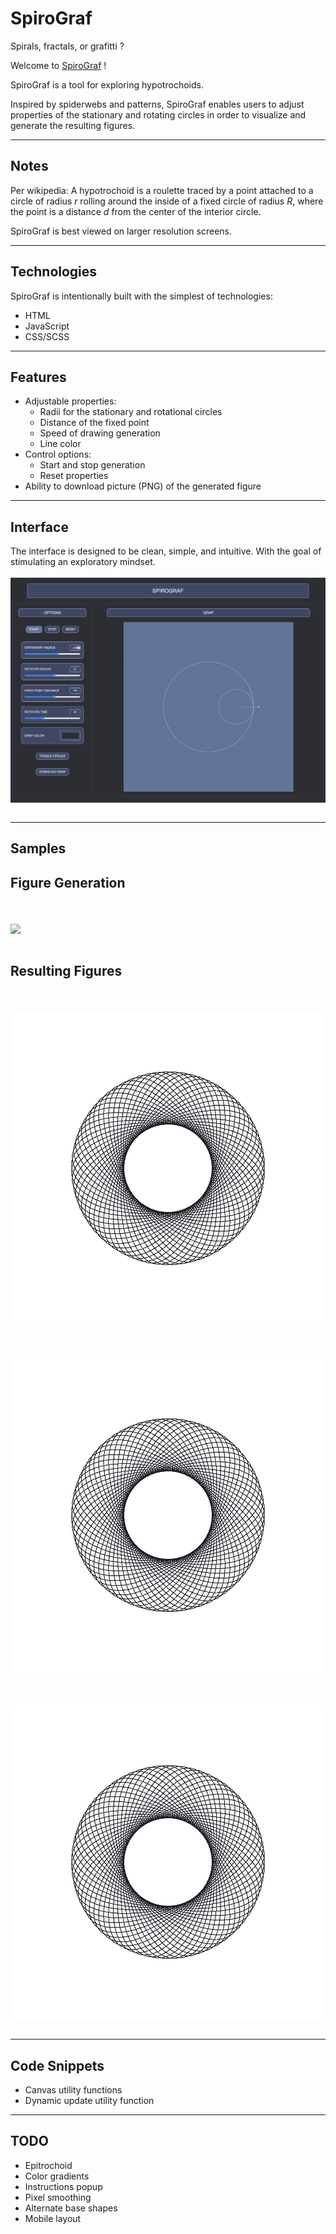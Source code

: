 # SpiroGraf

Spirals, fractals, or grafitti ?

Welcome to [SpiroGraf](https://jdalal.dev/spirograf/spirograf.html "SpiroGraf Live Demo") !

SpiroGraf is a tool for exploring hypotrochoids.

Inspired by spiderwebs and patterns, SpiroGraf enables users to adjust properties of the stationary and rotating circles in order to visualize and generate the resulting figures.

***

## Notes

Per wikipedia: A hypotrochoid is a roulette traced by a point attached to a circle of radius *r* rolling around the inside of a fixed circle of radius *R*, where the point is a distance *d* from the center of the interior circle.

SpiroGraf is best viewed on larger resolution screens.
***

## Technologies

SpiroGraf is intentionally built with the simplest of technologies:

* HTML
* JavaScript
* CSS/SCSS

***

## Features

* Adjustable properties:
    * Radii for the stationary and rotational circles
    * Distance of the fixed point
    * Speed of drawing generation
    * Line color
* Control options:
    * Start and stop generation
    * Reset properties
* Ability to download picture (PNG) of the generated figure

***

## Interface

The interface is designed to be clean, simple, and intuitive. With the goal of stimulating an exploratory mindset.
<br />
<br />
<img src="./assets/images/readme/spirograf_interface.png" align="center" />
<br />
<br />

***

## Samples

## Figure Generation

<br />
<br />
<img src="./assets/images/readme/spirograf_running.gif" align="center" />
<br />
<br />

## Resulting Figures

<br />
<br />
<img src="./assets/images/readme/spirograf_resultFigure1.png" align="center" />
<br />
<br />

<br />
<br />
<img src="./assets/images/readme/spirograf_resultFigure1.png" align="center" />
<br />
<br />

<br />
<br />
<img src="./assets/images/readme/spirograf_resultFigure1.png" align="center" />
<br />
<br />

***

## Code Snippets

* Canvas utility functions
* Dynamic update utility function

***

## TODO

* Epitrochoid
* Color gradients
* Instructions popup
* Pixel smoothing
* Alternate base shapes
* Mobile layout
